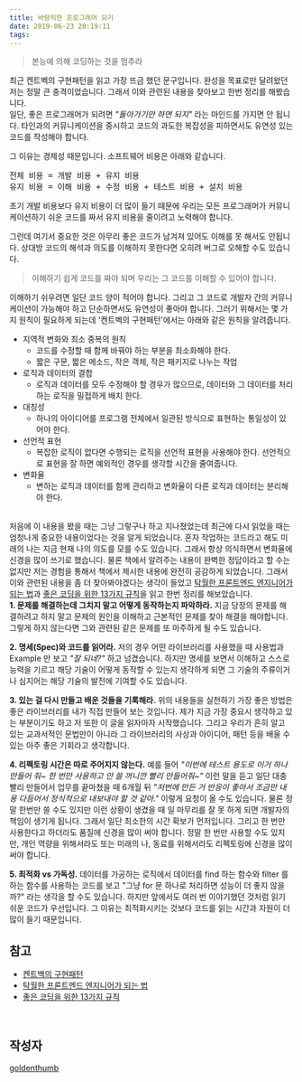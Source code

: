 ```yaml
---
title: 바람직한 프로그래머 되기
date: 2019-06-23 20:19:11
tags: 
---
```

> 본능에 의해 코딩하는 것을 멈추라

최근 켄트벡의 구현패턴을 읽고 가장 뜨금 했던 문구입니다. 완성을 목표로만 달려왔던 저는 정말 큰 충격이었습니다. 그래서 이와 관련된 내용을 찾아보고 한번 정리를 해봤습니다.<br>
일단, 좋은 프로그래머가 되려면 <i>"돌아가기만 하면 되지"</i> 라는 마인드를 가지면 안 됩니다. 타인과의 커뮤니케이션을 중시하고 코드의 과도한 복잡성을 피하면서도 유연성 있는 코드를 작성해야 합니다. 

그 이유는 경제성 때문입니다. 소프트웨어 비용은 아래와 같습니다.
<pre>전체 비용 = 개발 비용 + 유지 비용
유지 비용 = 이해 비용 + 수정 비용 + 테스트 비용 + 설치 비용
</pre>
초기 개발 비용보다 유지 비용이 더 많이 들기 때문에 우리는 모든 프로그래머가 커뮤니케이션하기 쉬운 코드를 짜서 유지 비용을 줄이려고 노력해야 합니다.

그런데 여기서 중요한 것은 아무리 좋은 코드가 남겨져 있어도 이해를 못 해서도 안됩니다. 상대방 코드의 해석과 의도를 이해하지 못한다면 오히려 버그로 오해할 수도 있습니다.

> 이해하기 쉽게 코드를 짜야 되며 우리는 그 코드를 이해할 수 있어야 합니다.

이해하기 쉬우려면 일단 코드 양이 적어야 합니다. 그리고 그 코드로 개발자 간의 커뮤니케이션이 가능해야 하고 단순하면서도 유연성이 좋아야 합니다. 그러기 위해서는 몇 가지 원칙이 필요하게 되는데 '켄트벡의 구현패턴'에서는 아래와 같은 원칙을 알려줍니다.

+ 지역적 변화와 최소 중복의 원칙
    * 코드를 수정할 때 함께 바꿔야 하는 부분을 최소화해야 한다.
    * 짧은 구문, 짧은 메소드, 작은 객체, 작은 패키지로 나누는 작업 
+ 로직과 데이터의 결합
    * 로직과 데이터를 모두 수정해야 할 경우가 많으므로, 데이터와 그 데이터를 처리하는 로직을 밀접하게 배치 한다.
+ 대칭성
    * 하나의 아이디어를 프로그램 전체에서 일관된 방식으로 표현하는 통일성이 있어야 한다.    
+ 선언적 표현 
    * 복잡한 로직이 없다면 수행되는 로직을 선언적 표현을 사용해야 한다. 선언적으로 표현을 잘 하면 예외적인 경우를 생각할 시간을 줄여줍니다.
+ 변화율 
    * 변하는 로직과 데이터를 함께 관리하고 변화율이 다른 로직과 데이터는 분리해야 한다.

<br>
처음에 이 내용을 봤을 때는 그냥 그렇구나 하고 지나쳤었는데 최근에 다시 읽었을 때는 엄청나게 중요한 내용이었다는 것을 알게 되었습니다. 혼자 작업하는 코드라고 해도 미래의 나는 지금 현재 나의 의도를 모를 수도 있습니다. 그래서 항상 의식하면서 변화율에 신경을 많이 쓰기로 했습니다. 물론 책에서 알려주는 내용이 완벽한 정답이라고 할 수는 없지만 저는 경험을 통해서 책에서 제시한 내용에 완전히 공감하게 되었습니다. 그래서 이와 관련된 내용을 좀 더 찾아봐야겠다는 생각이 들었고 <a href="https://hyunseob.github.io/2016/02/21/how-to-become-a-great-frontend-engineer/">탁월한 프론트엔드 엔지니어가 되는 법</a>과 <a href="https://medium.com/@erwinousy/%EC%A2%8B%EC%9D%80-%EC%BD%94%EB%94%A9%EC%9D%84-%EC%9C%84%ED%95%9C-13%EA%B0%80%EC%A7%80-%EA%B7%9C%EC%B9%99-hackernoon-%EA%B8%80%EB%93%A4-%EC%A4%91-%EC%9D%BC%EB%B6%80-%EB%B2%88%EC%97%AD-3ff7d119e926">좋은 코딩을 위한 13가지 규칙</a>을 읽고 한번 정리를 해보았습니다.

<br>
<b>1. 문제를 해결하는데 그치지 말고 어떻게 동작하는지 파악하라.</b>
지금 당장의 문제를 해결하려고 하지 말고 문제의 원인을 이해하고 근본적인 문제를 찾아 해결을 해야합니다. 그렇게 하지 않는다면 그와 관련된 같은 문제를 또 마주하게 될 수도 있습니다.

<b>2. 명세(Spec)와 코드를 읽어라.</b>
저의 경우 어떤 라이브러리를 사용했을 때 사용법과 Example 만 보고 <i>"잘 되네?"</i> 하고 넘겼습니다. 하지만 명세를 보면서 이해하고 스스로 능력을 기르고 해당 기술이 어떻게 동작할 수 있는지 생각하게 되면 그 기술의 주류이거나 심지어는 해당 기술의 발전에 기여할 수도 있습니다.

<b>3. 있는 걸 다시 만들고 배운 것들을 기록해라.</b>
위의 내용들을 실천하기 가장 좋은 방법은 좋은 라이브러리를 내가 직접 만들어 보는 것입니다. 제가 지금 가장 중요시 생각하고 있는 부분이기도 하고 저 또한 이 글을 읽자마자 시작했습니다. 그리고 우리가 흔히 알고 있는 교과서적인 문법만이 아니라 그 라이브러리의 사상과 아이디어, 패턴 등을 배울 수 있는 아주 좋은 기회라고 생각합니다.

<b>4. 리펙토링 시간은 따로 주어지지 않는다.</b>
예를 들어 <i>"이번에 테스트 용도로 이거 하나 만들어 줘~ 한 번만 사용하고 안 쓸 꺼니깐 빨리 만들어줘~"</i> 이런 말을 듣고 일단 대충 빨리 만들어서 업무를 끝마쳤을 때 6개월 뒤 <i>"저번에 만든 거 반응이 좋아서 조금만 내용 다듬어서 정식적으로 내보내야 할 것 같아."</i> 이렇게 요청이 올 수도 있습니다. 물론 정말 한번만 쓸 수도 있지만 이런 상황이 생겼을 때 일 마무리를 잘 못 하게 되면 개발자의 책임이 생기게 됩니다. 그래서 일단 최소한의 시간 확보가 먼저입니다. 그리고 한 번만 사용한다고 하더라도 품질에 신경을 많이 써야 합니다. 정말 한 번만 사용할 수도 있지만, 개인 역량을 위해서라도 또는 미래의 나, 동료를 위해서라도 리펙토링에 신경을 많이 써야 합니다. 

<b>5. 최적화 vs 가독성.</b>
데이터를 가공하는 로직에서 데이터를 find 하는 함수와 filter 를 하는 함수를 사용하는 코드를 보고 "그냥 for 문 하나로 처리하면 성능이 더 좋지 않을까?" 라는 생각을 할 수도 있습니다. 하지만 앞에서도 여러 번 이야기했던 것처럼 읽기 쉬운 코드가 우선입니다. 그 이유는 최적화시키는 것보다 코드를 읽는 시간과 자원이 더 많이 들기 때문입니다.
<br>

## 참고
- [켄트백의 구현패턴](http://www.acornpub.co.kr/book/kentpattern)
- [탁월한 프론트엔드 엔지니어가 되는 법](https://hyunseob.github.io/2016/02/21/how-to-become-a-great-frontend-engineer/)
- [좋은 코딩을 위한 13가지 규칙](https://medium.com/@erwinousy/%EC%A2%8B%EC%9D%80-%EC%BD%94%EB%94%A9%EC%9D%84-%EC%9C%84%ED%95%9C-13%EA%B0%80%EC%A7%80-%EA%B7%9C%EC%B9%99-hackernoon-%EA%B8%80%EB%93%A4-%EC%A4%91-%EC%9D%BC%EB%B6%80-%EB%B2%88%EC%97%AD-3ff7d119e926)
<br>

## 작성자 
[goldenthumb](https://goldenthumb.net/)
 
